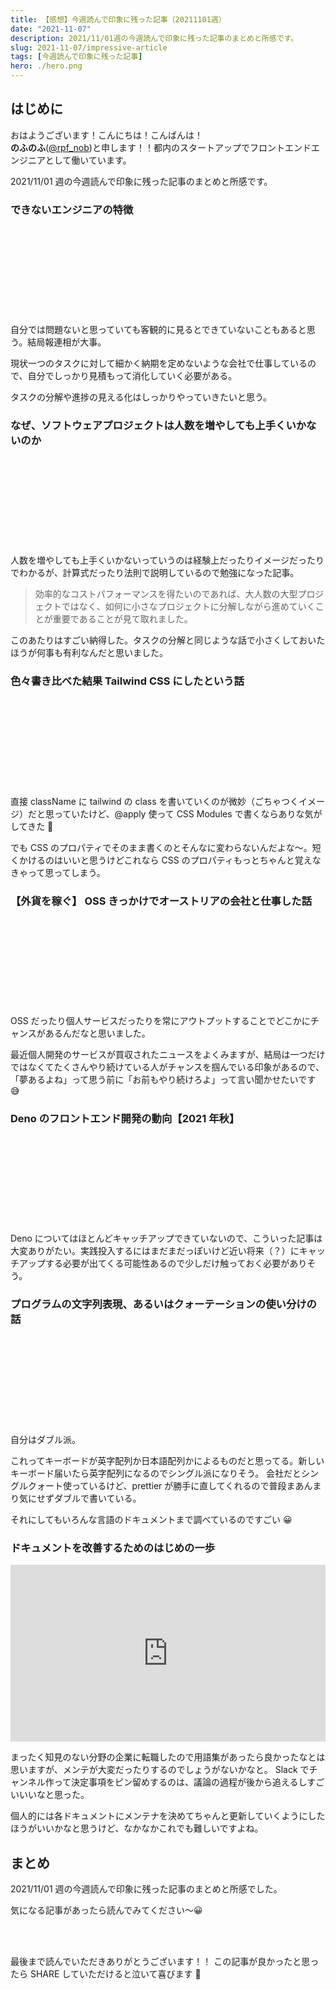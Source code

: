 ```yaml
---
title: 【感想】今週読んで印象に残った記事（20211101週）
date: "2021-11-07"
description: 2021/11/01週の今週読んで印象に残った記事のまとめと所感です。
slug: 2021-11-07/impressive-article
tags: [今週読んで印象に残った記事]
hero: ./hero.png
---
```


## はじめに

おはようございます！こんにちは！こんばんは！<br>
**のふのふ**([@rpf_nob](https://twitter.com/rpf_nob))と申します！！都内のスタートアップでフロントエンドエンジニアとして働いています。

2021/11/01 週の今週読んで印象に残った記事のまとめと所感です。

### できないエンジニアの特徴

<div class="iframely-embed"><div class="iframely-responsive" style="height: 140px; padding-bottom: 0;"><a href="https://qiita.com/sagae_twins_developper/items/399c233ea6b00c8f5734" data-iframely-url="//cdn.iframe.ly/17hqHC3?card=small"></a></div></div>

自分では問題ないと思っていても客観的に見るとできていないこともあると思う。結局報連相が大事。

現状一つのタスクに対して細かく納期を定めないような会社で仕事しているので、自分でしっかり見積もって消化していく必要がある。

タスクの分解や進捗の見える化はしっかりやっていきたいと思う。

### なぜ、ソフトウェアプロジェクトは人数を増やしても上手くいかないのか

<div class="iframely-embed"><div class="iframely-responsive" style="height: 140px; padding-bottom: 0;"><a href="https://qiita.com/hirokidaichi/items/7f7f7881acba9302301f" data-iframely-url="//cdn.iframe.ly/3h38sZa?card=small"></a></div></div>

人数を増やしても上手くいかないっていうのは経験上だったりイメージだったりでわかるが、計算式だったり法則で説明しているので勉強になった記事。

> 効率的なコストパフォーマンスを得たいのであれば、大人数の大型プロジェクトではなく、如何に小さなプロジェクトに分解しながら進めていくことが重要であることが見て取れました。

このあたりはすごい納得した。タスクの分解と同じような話で小さくしておいたほうが何事も有利なんだと思いました。

### 色々書き比べた結果 Tailwind CSS にしたという話

<div class="iframely-embed"><div class="iframely-responsive" style="height: 140px; padding-bottom: 0;"><a href="https://qiita.com/Takazudo/items/78ee15564bfefdea844c" data-iframely-url="//cdn.iframe.ly/EqdVWPf?card=small"></a></div></div>

直接 className に tailwind の class を書いていくのが微妙（ごちゃつくイメージ）だと思っていたけど、@apply 使って CSS Modules で書くならありな気がしてきた 🤔

でも CSS のプロパティでそのまま書くのとそんなに変わらないんだよな〜。短くかけるのはいいと思うけどこれなら CSS のプロパティもっとちゃんと覚えなきゃって思ってしまう。

### 【外貨を稼ぐ】 OSS きっかけでオーストリアの会社と仕事した話

<div class="iframely-embed"><div class="iframely-responsive" style="height: 140px; padding-bottom: 0;"><a href="https://zenn.dev/hand_dot/articles/82dc55c0cb27e3" data-iframely-url="//cdn.iframe.ly/s0sl2H4?card=small"></a></div></div>

OSS だったり個人サービスだったりを常にアウトプットすることでどこかにチャンスがあるんだなと思いました。

最近個人開発のサービスが買収されたニュースをよくみますが、結局は一つだけではなくてたくさんやり続けている人がチャンスを掴んでいる印象があるので、「夢あるよね」って思う前に「お前もやり続けろよ」って言い聞かせたいです 😅

### Deno のフロントエンド開発の動向【2021 年秋】

<div class="iframely-embed"><div class="iframely-responsive" style="height: 140px; padding-bottom: 0;"><a href="https://zenn.dev/uki00a/articles/frontend-development-in-deno-2021-autumn" data-iframely-url="//cdn.iframe.ly/RLcBBi8?card=small"></a></div></div>

Deno についてはほとんどキャッチアップできていないので、こういった記事は大変ありがたい。実践投入するにはまだまだっぽいけど近い将来（？）にキャッチアップする必要が出てくる可能性あるので少しだけ触っておく必要がありそう。

### プログラムの文字列表現、あるいはクォーテーションの使い分けの話

<div class="iframely-embed"><div class="iframely-responsive" style="height: 140px; padding-bottom: 0;"><a href="https://zenn.dev/nobokko/articles/idea_programming_string_literal_or_quote" data-iframely-url="//cdn.iframe.ly/oa2izNV?card=small"></a></div></div>

自分はダブル派。

これってキーボードが英字配列か日本語配列かによるものだと思ってる。新しいキーボード届いたら英字配列になるのでシングル派になりそう。
会社だとシングルクォート使っているけど、prettier が勝手に直してくれるので普段まあんまり気にせずダブルで書いている。

それにしてもいろんな言語のドキュメントまで調べているのですごい 😀

### ドキュメントを改善するためのはじめの一歩

<div style="left: 0; width: 100%; height: 0; position: relative; padding-bottom: 56.1972%;"><iframe src="https://speakerdeck.com/player/d3b2caeb90a64dbda88352b70132d48a" style="top: 0; left: 0; width: 100%; height: 100%; position: absolute; border: 0;" allowfullscreen scrolling="no" allow="encrypted-media;"></iframe></div>

まったく知見のない分野の企業に転職したので用語集があったら良かったなとは思いますが、メンテが大変だったりするのでしょうがないかなと。
Slack でチャンネル作って決定事項をピン留めするのは、議論の過程が後から追えるしすごいいいなと思った。

個人的には各ドキュメントにメンテナを決めてちゃんと更新していくようにしたほうがいいかなと思うけど、なかなかこれでも難しいですよね。

## まとめ

2021/11/01 週の今週読んで印象に残った記事のまとめと所感でした。

気になる記事があったら読んでみてください〜😀

<br>
<br>

最後まで読んでいただきありがとうございます！！
この記事が良かったと思ったら SHARE していただけると泣いて喜びます 🤣
